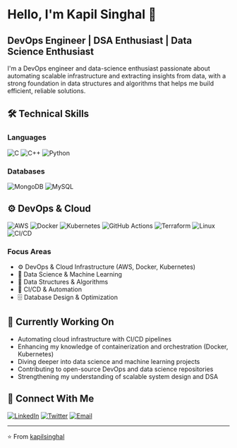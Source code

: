 
<!--
## Hi there 👋
**KapilSinghal21/KapilSinghal21** is a ✨ _special_ ✨ repository because its `README.md` (this file) appears on your GitHub profile.

Here are some ideas to get you started:

- 🔭 I’m currently working on ...
- 🌱 I’m currently learning ...
- 👯 I’m looking to collaborate on ...
- 🤔 I’m looking for help with ...
- 💬 Ask me about ...
- 📫 How to reach me: ...
- 😄 Pronouns: ...
- ⚡ Fun fact: ...
-->
# Hello, I'm Kapil Singhal 👋

## DevOps Engineer | DSA Enthusiast | Data Science Enthusiast

I'm a DevOps engineer and data-science enthusiast passionate about automating scalable infrastructure and extracting insights from data, with a strong foundation in data structures and algorithms that helps me build efficient, reliable solutions.

## 🛠️ Technical Skills

### Languages
![C](https://img.shields.io/badge/-C-A8B9CC?style=flat-square&logo=c&logoColor=white)
![C++](https://img.shields.io/badge/-C++-00599C?style=flat-square&logo=c%2B%2B&logoColor=white)
![Python](https://img.shields.io/badge/-Python-3776AB?style=flat-square&logo=python&logoColor=white)

### Databases
![MongoDB](https://img.shields.io/badge/-MongoDB-47A248?style=flat-square&logo=mongodb&logoColor=white)
![MySQL](https://img.shields.io/badge/-MySQL-4479A1?style=flat-square&logo=mysql&logoColor=white)


## ⚙️ DevOps & Cloud
![AWS](https://img.shields.io/badge/-AWS-232F3E?style=flat-square&logo=amazon-aws&logoColor=white)
![Docker](https://img.shields.io/badge/-Docker-2496ED?style=flat-square&logo=docker&logoColor=white)
![Kubernetes](https://img.shields.io/badge/-Kubernetes-326CE5?style=flat-square&logo=kubernetes&logoColor=white)
![GitHub Actions](https://img.shields.io/badge/-GitHub%20Actions-2088FF?style=flat-square&logo=github-actions&logoColor=white)
![Terraform](https://img.shields.io/badge/-Terraform-844FBA?style=flat-square&logo=terraform&logoColor=white)
![Linux](https://img.shields.io/badge/-Linux-FCC624?style=flat-square&logo=linux&logoColor=black)
![CI/CD](https://img.shields.io/badge/-CI%2FCD-0A66C2?style=flat-square&logo=github&logoColor=white)


### Focus Areas
- ⚙️ DevOps & Cloud Infrastructure (AWS, Docker, Kubernetes)
- 🤖 Data Science & Machine Learning
- 🧮 Data Structures & Algorithms
- 🔄 CI/CD & Automation
- 🗄️ Database Design & Optimization

## 🌱 Currently Working On

- Automating cloud infrastructure with CI/CD pipelines  
- Enhancing my knowledge of containerization and orchestration (Docker, Kubernetes)  
- Diving deeper into data science and machine learning projects  
- Contributing to open-source DevOps and data science repositories  
- Strengthening my understanding of scalable system design and DSA

## 🔗 Connect With Me

[![LinkedIn](https://img.shields.io/badge/-LinkedIn-0077B5?style=flat-square&logo=linkedin&logoColor=white)](https://www.linkedin.com/in/KapilSinghal21/)
[![Twitter](https://img.shields.io/badge/-Twitter-1DA1F2?style=flat-square&logo=twitter&logoColor=white)](https://twitter.com/<KapilSinghal_>)
[![Email](https://img.shields.io/badge/-Email-D14836?style=flat-square&logo=gmail&logoColor=white)](mailto:kapilsinghal1805@gmail.com)



---

⭐️ From [kapilsinghal](https://github.com/KapilSinghal21)

